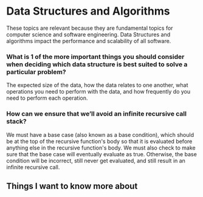 # Data Structures and Algorithms

These topics are relevant because they are fundamental topics for computer science and software engineering. Data Structures and algorithms impact the performance and scalability of all software.

### What is 1 of the more important things you should consider when deciding which data structure is best suited to solve a particular problem?

The expected size of the data, how the data relates to one another, what operations you need to perform with the data, and how frequently do you need to perform each operation.

### How can we ensure that we’ll avoid an infinite recursive call stack?

We must have a base case (also known as a base condition), which should be at the top of the recursive function's body so that it is evaluated before anything else in the recursive function's body. We must also check to make sure that the base case will eventually evaluate as true. Otherwise, the base condition will be incorrect, still never get evaluated, and still result in an infinite recursive call.

## Things I want to know more about
